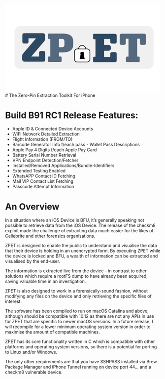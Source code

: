 <img src="OUT%20ZPET%20DESIGN%20FINAL-05.png">
# The Zero-Pin Extraction Toolkit For iPhone

# Build B91 RC1 Release Features:
- Apple ID & Connected Device Accounts
- WiFi Network Detailed Extraction
- Flight Information (FROM/TO)
- Barcode Generator Info f/each pass - Wallet Pass Descriptions
- Apple Pay 4 Digits f/each Apple Pay Card
- Battery Serial Number Retrieval
- VPN Endpoint Detection/Fetcher
- Installed/Removed Applications/Bundle-Identifiers
- Extended Testing Enabled
- WhatsAPP Contact ID Fetching
- Mail VIP Contact List Fetching
- Passcode Attempt Information

# An Overview
In a situation where an iOS Device is BFU, it’s generally speaking not possible to retrieve data from the iOS Device. The release of the checkm8 exploit made the challenge of extracting data much easier for the likes of Cellebrite and other forensics organisations. 

ZPET is designed to enable the public to understand and visualise the data that their device is holding in an unencrypted form. By executing ZPET while the device is locked and BFU, a wealth of information can be extracted and visualised by the end-user.

The information is extracted live from the device - in contrast to other solutions which require a rootFS dump to have already been acquired, saving valuable time in an investigation.

ZPET is also designed to work in a forensically-sound fashion, without modifying any files on the device and only retrieving the specific files of interest.

The software has been compiled to run on macOS Catalina and above, although should be compatible with 10.12 as there are not any APIs in use for ZPET that are specific to newer macOS versions. In a future release, I will recompile for a lower minimum operating system version in order to maximise the amount of compatible machines.

ZPET has its core functionality written in C which is compatible with other platforms and operating system versions, so there is a potential for porting to Linux and/or Windows.

The only other requirements are that you have SSHPASS installed via Brew Package Manager and iPhone Tunnel running on device port 44... and a checkm8 vulnerable device.
